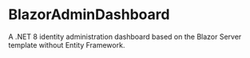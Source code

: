 # BlazorAdminDashboard
A .NET 8 identity administration dashboard based on the Blazor Server template without Entity Framework.

